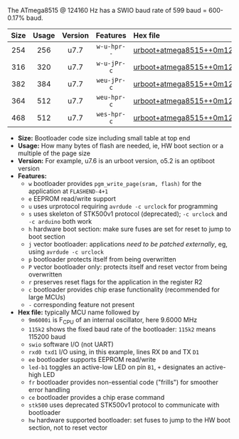 The ATmega8515 @ 124160 Hz has a SWIO baud rate of 599 baud = 600-0.17% baud.

|Size|Usage|Version|Features|Hex file|
|:-:|:-:|:-:|:-:|:--|
|254|256|u7.7|`w-u-hpr--`|[urboot+atmega8515++0m124160i++++0k6_swio_rxd0_txd1_led+b0_hw.hex](https://raw.githubusercontent.com/stefanrueger/urboot.hex/main/cores/majorcore/atmega8515/internal_oscillator/fint++0m124160_Hz/br++++0k6_bps/urboot+atmega8515++0m124160i++++0k6_swio_rxd0_txd1_led+b0_hw.hex)|
|316|320|u7.7|`w-u-jPr-c`|[urboot+atmega8515++0m124160i++++0k6_swio_rxd0_txd1_led+b0_fr_ce.hex](https://raw.githubusercontent.com/stefanrueger/urboot.hex/main/cores/majorcore/atmega8515/internal_oscillator/fint++0m124160_Hz/br++++0k6_bps/urboot+atmega8515++0m124160i++++0k6_swio_rxd0_txd1_led+b0_fr_ce.hex)|
|382|384|u7.7|`weu-jPr-c`|[urboot+atmega8515++0m124160i++++0k6_swio_rxd0_txd1_ee_led+b0_fr_ce.hex](https://raw.githubusercontent.com/stefanrueger/urboot.hex/main/cores/majorcore/atmega8515/internal_oscillator/fint++0m124160_Hz/br++++0k6_bps/urboot+atmega8515++0m124160i++++0k6_swio_rxd0_txd1_ee_led+b0_fr_ce.hex)|
|364|512|u7.7|`weu-hpr-c`|[urboot+atmega8515++0m124160i++++0k6_swio_rxd0_txd1_ee_led+b0_fr_ce_hw.hex](https://raw.githubusercontent.com/stefanrueger/urboot.hex/main/cores/majorcore/atmega8515/internal_oscillator/fint++0m124160_Hz/br++++0k6_bps/urboot+atmega8515++0m124160i++++0k6_swio_rxd0_txd1_ee_led+b0_fr_ce_hw.hex)|
|468|512|u7.7|`wes-hpr-c`|[urboot+atmega8515++0m124160i++++0k6_swio_rxd0_txd1_ee_led+b0_fr_ce_stk500_hw.hex](https://raw.githubusercontent.com/stefanrueger/urboot.hex/main/cores/majorcore/atmega8515/internal_oscillator/fint++0m124160_Hz/br++++0k6_bps/urboot+atmega8515++0m124160i++++0k6_swio_rxd0_txd1_ee_led+b0_fr_ce_stk500_hw.hex)|

- **Size:** Bootloader code size including small table at top end
- **Usage:** How many bytes of flash are needed, ie, HW boot section or a multiple of the page size
- **Version:** For example, u7.6 is an urboot version, o5.2 is an optiboot version
- **Features:**
  + `w` bootloader provides `pgm_write_page(sram, flash)` for the application at `FLASHEND-4+1`
  + `e` EEPROM read/write support
  + `u` uses urprotocol requiring `avrdude -c urclock` for programming
  + `s` uses skeleton of STK500v1 protocol (deprecated); `-c urclock` and `-c arduino` both work
  + `h` hardware boot section: make sure fuses are set for reset to jump to boot section
  + `j` vector bootloader: applications *need to be patched externally*, eg, using `avrdude -c urclock`
  + `p` bootloader protects itself from being overwritten
  + `P` vector bootloader only: protects itself and reset vector from being overwritten
  + `r` preserves reset flags for the application in the register R2
  + `c` bootloader provides chip erase functionality (recommended for large MCUs)
  + `-` corresponding feature not present
- **Hex file:** typically MCU name followed by
  + `9m6000i` is F<sub>CPU</sub> of an internal oscillator, here 9.6000 MHz
  + `115k2` shows the fixed baud rate of the bootloader: `115k2` means 115200 baud
  + `swio` software I/O (not UART)
  + `rxd0 txd1` I/O using, in this example, lines RX `D0` and TX `D1`
  + `ee` bootloader supports EEPROM read/write
  + `led-b1` toggles an active-low LED on pin `B1`, `+` designates an active-high LED
  + `fr` bootloader provides non-essential code ("frills") for smoother error handling
  + `ce` bootloader provides a chip erase command
  + `stk500` uses deprecated STK500v1 protocol to communicate with bootloader
  + `hw` hardware supported bootloader: set fuses to jump to the HW boot section, not to reset vector
